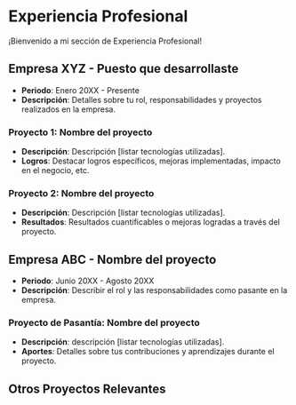 # Experiencia Profesional

¡Bienvenido a mi sección de Experiencia Profesional!

## Empresa XYZ - Puesto que desarrollaste
- **Periodo**: Enero 20XX - Presente
- **Descripción**: Detalles sobre tu rol, responsabilidades y proyectos realizados en la empresa. 

### Proyecto 1: Nombre del proyecto
- **Descripción**: Descripción [listar tecnologías utilizadas].
- **Logros**: Destacar logros específicos, mejoras implementadas, impacto en el negocio, etc.

### Proyecto 2: Nombre del proyecto
- **Descripción**: Descripción [listar tecnologías utilizadas].
- **Resultados**: Resultados cuantificables o mejoras logradas a través del proyecto.

## Empresa ABC - Nombre del proyecto
- **Periodo**: Junio 20XX - Agosto 20XX
- **Descripción**: Describir el rol y las responsabilidades como pasante en la empresa.

### Proyecto de Pasantía: Nombre del proyecto
- **Descripción**: descripción [listar tecnologías utilizadas].
- **Aportes**: Detalles sobre tus contribuciones y aprendizajes durante el proyecto.

## Otros Proyectos Relevantes
